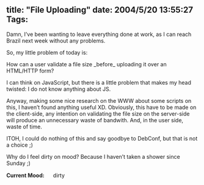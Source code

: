 title: "File Uploading"
date: 2004/5/20 13:55:27
Tags: 
---
<p>Damn, I&#8217;ve been wanting to leave everything done at work, as I can reach Brazil next week without any problems.</p>

<p>So, my little problem of today is:</p>

<p>How can a user validate a file size _before_ uploading it over an HTML/HTTP form?</p>

<p>I can think on JavaScript, but there is a little problem that makes my head twisted: I do not know anything about JS.</p>

<p>Anyway, making some nice research on the WWW about some scripts on this, I haven&#8217;t found anything useful XD. Obviously, this have to be made on the client-side, any intention on validating the file size on the server-side will produce an unnecessary waste of bandwith. And, in the user side, waste of time.</p>

<p>ITOH, I could do nothing of this and say goodbye to DebConf, but that is not a choice ;)</p>

<p>Why do I feel dirty on mood? Because I haven&#8217;t taken a shower since Sunday ;)</p>

<p><strong>Current Mood:</strong> <img width="15" height="15" src="http://stat.livejournal.com/img/mood/growf/smileys/dirty.gif"/> dirty</p>
